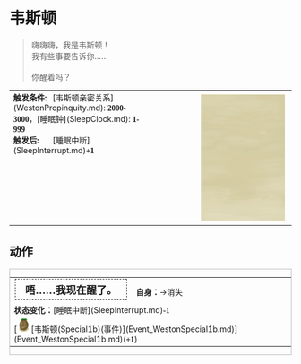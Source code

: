 # 韦斯顿  
> 嗨嗨嗨，我是韦斯顿！<br>我有些事要告诉你……<br><br>你醒着吗？  
  
<table class="table table-bordered" data-toggle="table"  data-show-header="false"><thead style="display:none"><tr ><th  style="width:50%;text-align:left;vertical-align:top;"  >title</th><th  style="width:50%;text-align:left;vertical-align:top;"  ></th></tr></thead><tr ><td  style="width:50%;text-align:left;vertical-align:top;"  ><div style="display: inline-block;width:70px; "><b>触发条件: </b></div>[韦斯顿亲密关系](WestonPropinquity.md): <span style="font-family:ui-monospace"><b>2000-3000</b></span>，[睡眠钟](SleepClock.md): <span style="font-family:ui-monospace"><b>1-999</b></span><br><div style="display: inline-block;width:70px; "><b>触发后: </b></div>[睡眠中断](SleepInterrupt.md)<span style="font-family:ui-monospace"><b>+1</b></span></td><td  style="width:50%;text-align:left;vertical-align:top;"  ><div style="float:right; margin:5px"><div class="gamecard" style="width:150px; height:225px;"><a href="Event_WestonSpecial1a.md" style="color:black"><img class="bg" decoding="async" src="../wiki/Sprite/BG_SandFront.png" href="a.md" style="max-width:150px;max-height:225px;"><img decoding="async" src="../wiki/Sprite/Weston.png" class="cardimageNoBack" style="transform: translate(-50%, 0%) scale(0.4398826979472141);"><span style="font-size: 25px;">韦斯顿</span></a></div></div></td></tr></tbody></table>  
  
## 动作  
<div  style="border:1px solid #BBB"><table><tr><td rowspan="2" style="width:200px;text-align:center;font-size:1.3em;font-weight:bold"><div style="padding:5px;border:1px dashed #333"><div>唔……我现在醒了。</div></div></td><td></td></tr><tr><td><b>自身：</b>→消失</td></tr><tr><td colspan="2"><b>状态变化：</b>[睡眠中断](SleepInterrupt.md)<span style="font-family:ui-monospace"><b>-1</b></span></td></tr><tr><td colspan="2">[<div style="width:25px;display:inline-block;text-align:center"><img decoding="async" src="../wiki/Sprite/Weston.png" href="a.md" style="max-width:25px;max-height:25px;"></div>[韦斯顿(Special1b)(事件)](Event_WestonSpecial1b.md)](Event_WestonSpecial1b.md)(<span style="font-family:ui-monospace"><b>+1</b></span>)</td></tr></table></div>  
  
  


<script>document.title="韦斯顿 - 卡牌生存百科 Card Survival Wiki";</script>